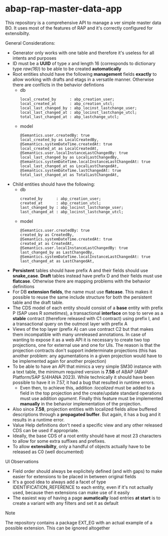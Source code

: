 # abap-rap-master-data-app

This repository is a comprehensive API to manage a ver simple master data BO. It uses most of the features of RAP and it's correctly configured for extensibilty.

General Considerations:
* Generator only works with one table and therefore it's useless for all intents and purposes
* ID must be a **UUID** of type _x_ and length 16 (corresponds to dictionary type _raw(16)_) to be able to be created **automatically**
* Root entities should have the following **management** fields **exactly** to allow working with drafts and etags in a versatile manner. Otherwise there are conflicts in the behavior defintions
  * db
    ```ABAP
    local_created_by      : abp_creation_user; 
    local_created_at      : abp_creation_utcl;
    local_last_changed_by : abp_locinst_lastchange_user;
    local_last_changed_at : abp_locinst_lastchange_utcl;
    total_last_changed_at : abp_lastchange_utcl;
    ```  
  * model
    ```ABAP CDS
    @Semantics.user.createdBy: true
    local_created_by as LocalCreatedBy,
    @Semantics.systemDateTime.createdAt: true
    local_created_at as LocalCreatedAt,
    @Semantics.user.localInstanceLastChangedBy: true
    local_last_changed_by as LocalLastChangedBy,
    @Semantics.systemDateTime.localInstanceLastChangedAt: true
    local_last_changed_at as LocalLastChangedAt,
    @Semantics.systemDateTime.lastChangedAt: true
    total_last_changed_at as TotalLastChangedAt,
    ```
* Child entities should have the following:
  * db
    ```ABAP
    created_by      : abp_creation_user;
    created_at      : abp_creation_utcl;
    last_changed_by : abp_locinst_lastchange_user;
    last_changed_at : abp_locinst_lastchange_utcl;
     ```
  * model
    ```ABAP CDS
    @Semantics.user.createdBy: true
    created_by as CreatedBy,
    @Semantics.systemDateTime.createdAt: true
    created_at as CreatedAt,
    @Semantics.user.localInstanceLastChangedBy: true
    last_changed_by as LastChangedBy,
    @Semantics.systemDateTime.localInstanceLastChangedAt: true
    last_changed_at as LastChangedAt,
    ```
* **Persistent** tables should have prefix A and their fields should use **snake_case**. **Draft** tables instead have prefix D and their fields must use **flatcase**. Otherwise there are mapping problems with the behavior definitions
* For DB **extension fields**, the name must use **flatcase**. This makes it possible to reuse the same include structure for both the persistent table and the draft table.
* The CDS model of each entity should consist of a **base** entity with prefix P (SAP uses R _sometimes_), a transactional **interface** on top to serve as a **stable** contract (therefore released with C1 contract) using prefix I, and a transactional query on the outmost layer with prefix A
* Views of the top layer (prefix A) can use contract C2 but that makes them incompatible with many unreleased annotations. In case of wanting to expose it as a web API it is necessary to create two top projections, one for external use and one for UIs. The reason is that the projection contracts don't support indeterminate projections (this has another problem: any agumentations in a given projection would have to be implemented again for another projection)
* To be able to have an API that mimics a very simple SM30 instance with a text table, the minimum required version is **7.58** of ABAP (ABAP Platform/SAP S/4HANA 2023). While technically it should have been possible to have it in 7.57, it had a bug that resulted in runtime errors.
  * Even then, to achieve this, addition _:localized_ must be added to a field in the top projection and the create/update standard operations must use addition _agument_. Finally this feature must be implemented **manually** in the behavior implementation of the projection.
* Also since **7.58**, projection entities with localized fields allow buffered descriptions through a **propagated buffer**. But again, it has a bug and it results in a runtime error.
* Value Help definitions don't need a specific view and any other released CDS can be used if appropriate.
* Ideally, the base CDS of a root entity should have at most 23 characters to allow for some extra suffixes and prefixes.
* To allow **extensibilty**, only a handful of objects actually have to be released as C0 (well documented)

UI Observations
* Field order should always be explicitely defined (and with gaps) to make easier for extensions to be placed in between original fields
* It's a good idea to always add a facet of type IDENTIFICATION_REFERENCE to each entity, even if it's not actually used, because then extensions can make use of it easily
* The easiest way of having a page **aumatically** load entries **at start** is to create a variant with any filters and set it as default

> [!NOTE]
> The repository contains a package EXT_EG with an actual example of a possible extension. This can be ignored altogether
